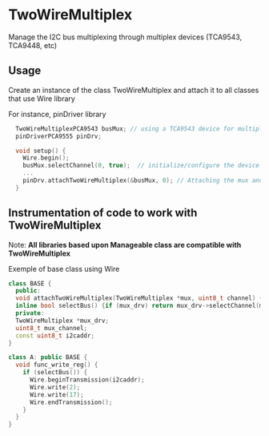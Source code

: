 # TwoWireMultiplex
Manage the I2C bus multiplexing through multiplex devices (TCA9543, TCA9448, etc)

## Usage
Create an instance of the class TwoWireMultiplex and attach it to all classes that use Wire library

For instance, pinDriver library

```C++
  TwoWireMultiplexPCA9543 busMux; // using a TCA9543 device for multiplexing 2 I2C bus
  pinDriverPCA9555 pinDrv;

  void setup() {
    Wire.begin();
    busMux.selectChannel(0, true);  // initialize/configure the device
    ...
    pinDrv.attachTwoWireMultiplex(&busMux, 0); // Attaching the mux and assign pinDrv to channel 0 (first bus of TCA9543)
  }
```

## Instrumentation of code to work with TwoWireMultiplex
Note: **All libraries based upon Manageable class are compatible with TwoWireMultiplex**

Exemple of base class using Wire

```C++
class BASE {
  public:
  void attachTwoWireMultiplex(TwoWireMultiplex *mux, uint8_t channel) {mux_drv=mux; mux_channel=channel;}
  inline bool selectBus() {if (mux_drv) return mux_drv->selectChannel(mux_channel); return true;}
  private:
  TwoWireMultiplex *mux_drv;
  uint8_t mux_channel;
  const uint8_t i2caddr;
}

class A: public BASE {
  void func_write_reg() {
    if (selectBus()) {
      Wire.beginTransmission(i2caddr);
      Wire.write(2);
      Wire.write(17);
      Wire.endTransmission();
    }
  }
}


```
